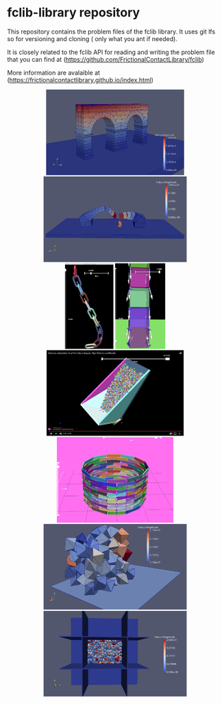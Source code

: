 fclib-library repository
========================

This repository contains the problem files of the fclib library. It uses git lfs so for versioning and cloning ( only what you ant if needed).

It is closely related to the fclib API for reading and writing the problem file that you can find at (https://github.com/FrictionalContactLibrary/fclib)

More information are avalaible at (https://frictionalcontactlibrary.github.io/index.html)

<div align="center">
        <img height="200px" src="./Aqueduct_PR/Aqueduc_PR.png" alt="About screen" title="Aqueduct.png"</img>
        <img height="200px" src="./Bridge_PR/Bridge_PR_1.png" alt="About screen" title="Bridge_PR_1.png"</img><br/>
        <img height="200px" src="./Chain/Chains.png" alt="About screen" title="Chains.png"</img>
        <img height="200px" src="./BoxesStack/BoxesStack2.png" alt="About screen" title="BoxesStack2.png"</img>
        <img height="200px" src="./Chute_local_problems/Chute_1000_light.jpg" alt="About screen" title="BoxesStack2.png"</img>
        <img height="200px" src="./KaplasTower/KaplasTower.png" alt="About screen" title="BoxesStack2.png"</img>
        <img height="200px" src="./100_PR_PerioBox/100_PR_PerioBox.png" alt="About screen" title="100_PR_Periobox.png"</img>
        <img height="200px" src="./945_SP_Box_PL/945_SP_Box_PL.png" alt="About screen" title="945_SP_Box_PL.png"</img>
</div>
